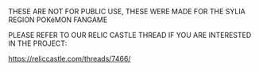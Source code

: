 THESE ARE NOT FOR PUBLIC USE, THESE WERE MADE FOR THE SYLIA REGION POKéMON FANGAME

PLEASE REFER TO OUR RELIC CASTLE THREAD IF YOU ARE INTERESTED IN THE PROJECT:

https://reliccastle.com/threads/7466/